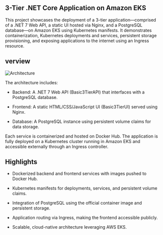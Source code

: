 ## 3-Tier .NET Core Application on Amazon EKS

This project showcases the deployment of a 3-tier application—comprised of a .NET 7 Web API, a static UI hosted via Nginx, and a PostgreSQL database—on Amazon EKS using Kubernetes manifests. It demonstrates containerization, Kubernetes deployments and services, persistent storage provisioning, and exposing applications to the internet using an Ingress resource.

## verview

![Architecture](./architecture/project1.jpeg)

The architecture includes:

- Backend: A .NET 7 Web API (Basic3TierAPI) that interfaces with a PostgreSQL database.

- Frontend: A static HTML/CSS/JavaScript UI (Basic3TierUI) served using Nginx.

- Database: A PostgreSQL instance using persistent volume claims for data storage.

Each service is containerized and hosted on Docker Hub. The application is fully deployed on a Kubernetes cluster running in Amazon EKS and accessible externally through an Ingress controller.

## Highlights

- Dockerized backend and frontend services with images pushed to Docker Hub.

- Kubernetes manifests for deployments, services, and persistent volume claims.

- Integration of PostgreSQL using the official container image and persistent storage.

- Application routing via Ingress, making the frontend accessible publicly.

- Scalable, cloud-native architecture leveraging AWS EKS.